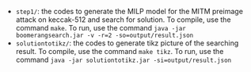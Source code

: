 - `step1/`: the codes to generate the MILP model for the MITM preimage attack on keccak-512 and search for solution. To compile, use the command `make`. To run, use the command `java -jar boomerangsearch.jar -v -r=2 -so=output/result.json`
- `solutiontotikz/`: the codes to generate tikz picture of the searching result. To compile, use the command `make tikz`. To run, use the command `java -jar solutiontotikz.jar -si=output/result.json`

